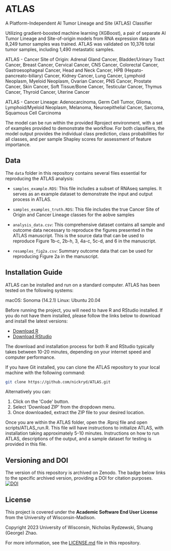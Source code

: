# ATLAS
A Platform-Independent AI Tumor Lineage and Site (ATLAS) Classifier

Utilizing gradient-boosted machine learning (XGBoost), a pair of separate AI Tumor Lineage and Site-of-origin models from RNA expression data on 8,249 tumor samples was trained. ATLAS was validated on 10,376 total tumor samples, including 1,490 metastatic samples.

ATLAS - Cancer Site of Origin: Adrenal Gland Cancer, Bladder/Urinary Tract Cancer, Breast Cancer, Cervical Cancer, CNS Cancer, Colorectal Cancer, Gastroesophageal Cancer, Head and Neck Cancer, HPB (Hepato-pancreato-biliary) Cancer, Kidney Cancer, Lung Cancer, Lymphoid Neoplasm, Myeloid Neoplasm, Ovarian Cancer, PNS Cancer, Prostate Cancer, Skin Cancer, Soft Tissue/Bone Cancer, Testicular Cancer, Thymus Cancer, Thyroid Cancer, Uterine Cancer

ATLAS - Cancer Lineage: Adenocarcinoma, Germ Cell Tumor, Glioma, Lymphoid/Myeloid Neoplasm, Melanoma, Neuroepithelial Cancer, Sarcoma, Squamous Cell Carcinoma

The model can be run within the provided Rproject environment, with a set of examples provided to demonstrate the workflow. For both classifiers, the model output provides the individual class prediction, class probabilities for all classes, and per sample Shapley scores for assessment of feature importance.

## Data

The `data` folder in this repository contains several files essential for reproducing the ATLAS analysis:

- `samples_example.RDS`: This file includes a subset of RNAseq samples. It serves as an example dataset to demonstrate the input and output process in ATLAS.

- `samples_examples_truth.RDS`: This file includes the true Cancer Site of Origin and Cancer Lineage classes for the aobve samples

- `analysis_data.csv`: This comprehensive dataset contains all sample and outcome data necessary to reproduce the figures presented in the ATLAS manuscript. This is the source data that can be used to reproduce Figure 1b-c, 2b-h, 3, 4a-c, 5c-d, and 6 in the manuscript.

- `resamples_fig2a.csv`: Summary outcome data that can be used for reproducing Figure 2a in the manuscript.

## Installation Guide
ATLAS can be installed and run on a standard computer. ATLAS has been tested on the following systems:

macOS: Sonoma (14.2.1)
Linux: Ubuntu 20.04

Before running the project, you will need to have R and RStudio installed. If you do not have them installed, please follow the links below to download and install the latest versions:

- [Download R](https://cran.r-project.org/)
- [Download RStudio](https://www.rstudio.com/products/rstudio/download/)

The download and installation process for both R and RStudio typically takes between 10-20 minutes, depending on your internet speed and computer performance.

If you have Git installed, you can clone the ATLAS repository to your local machine with the following command:

```bash
git clone https://github.com/nickryd/ATLAS.git
```

Alternatively you can:
1. Click on the 'Code' button.
2. Select 'Download ZIP' from the dropdown menu.
3. Once downloaded, extract the ZIP file to your desired location.

Once you are within the ATLAS folder, open the .Rproj file and open scripts/ATLAS_run.R. This file will have instructions to initialize ATLAS, with installation taking approximately 5-10 minutes. Instructions on how to run ATLAS, descriptions of the output, and a sample dataset for testing is provided in this file.

## Versioning and DOI
The version of this repository is archived on Zenodo. The badge below links to the specific archived version, providing a DOI for citation purposes.
[![DOI](https://zenodo.org/badge/726159209.svg)](https://zenodo.org/doi/10.5281/zenodo.10519785)

## License
This project is covered under the **Academic Software End User License** from the University of Wisconsin-Madison.

Copyright 2023 University of Wisconsin, Nicholas Rydzewski, Shuang (George) Zhao.

For more information, see the [LICENSE.md](LICENSE.md) file in this repository.